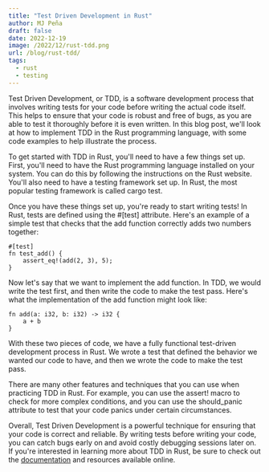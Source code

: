 ```yaml
---
title: "Test Driven Development in Rust"
author: MJ Peña
draft: false
date: 2022-12-19
image: /2022/12/rust-tdd.png
url: /blog/rust-tdd/
tags:
  - rust
  - testing
---
```


Test Driven Development, or TDD, is a software development process that involves writing tests for your code before writing the actual code itself. This helps to ensure that your code is robust and free of bugs, as you are able to test it thoroughly before it is even written. In this blog post, we'll look at how to implement TDD in the Rust programming language, with some code examples to help illustrate the process.

To get started with TDD in Rust, you'll need to have a few things set up. First, you'll need to have the Rust programming language installed on your system. You can do this by following the instructions on the Rust website. You'll also need to have a testing framework set up. In Rust, the most popular testing framework is called cargo test.

Once you have these things set up, you're ready to start writing tests! In Rust, tests are defined using the #[test] attribute. Here's an example of a simple test that checks that the add function correctly adds two numbers together:

```
#[test]
fn test_add() {
    assert_eq!(add(2, 3), 5);
}
```

Now let's say that we want to implement the add function. In TDD, we would write the test first, and then write the code to make the test pass. Here's what the implementation of the add function might look like:

```
fn add(a: i32, b: i32) -> i32 {
    a + b
}
```

With these two pieces of code, we have a fully functional test-driven development process in Rust. We wrote a test that defined the behavior we wanted our code to have, and then we wrote the code to make the test pass.

There are many other features and techniques that you can use when practicing TDD in Rust. For example, you can use the assert! macro to check for more complex conditions, and you can use the should_panic attribute to test that your code panics under certain circumstances.

Overall, Test Driven Development is a powerful technique for ensuring that your code is correct and reliable. By writing tests before writing your code, you can catch bugs early on and avoid costly debugging sessions later on. If you're interested in learning more about TDD in Rust, be sure to check out the [documentation](https://doc.rust-lang.org/book/ch11-00-testing.html) and resources available online.
